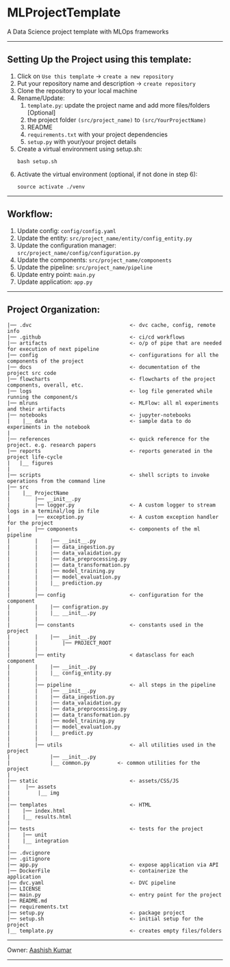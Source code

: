 # MLProjectTemplate
A Data Science project template with MLOps frameworks

---
## Setting Up the Project using this template:
1. Click on `Use this template` -> `create a new repository`
2. Put your repository name and description -> `create repository`
3. Clone the repository to your local machine 
4. Rename/Update:
   1. `template.py`: update the project name and add more files/folders [Optional]
   2. the project folder `(src/project_name)` to `(src/YourProjectName)`
   3. README
   4. `requirements.txt` with your project dependencies
   5. `setup.py` with your/your project details
5. Create a virtual environment using setup.sh:
    ```
    bash setup.sh 
    ```
6. Activate the virtual environment (optional, if not done in step 6):
    ```
    source activate ./venv
    ``` 
----
## Workflow:
1. Update config: `config/config.yaml`
2. Update the entity: `src/project_name/entity/config_entity.py`
3. Update the configuration manager: `src/project_name/config/configuration.py`
4. Update the components: `src/project_name/components`
5. Update the pipeline: `src/project_name/pipeline`
6. Update entry point: `main.py`
7. Update application: `app.py`

---
## Project Organization:
```
|── .dvc                                <- dvc cache, config, remote info
|── .github                             <- ci/cd workflows
|── artifacts                           <- o/p of pipe that are needed for execution of next pipeline
|── config                              <- configurations for all the components of the project
|── docs                                <- documentation of the project src code
|── flowcharts                          <- flowcharts of the project components, overall, etc.
|── logs                                <- log file generated while running the component/s
|── mlruns                              <- MLFlow: all ml experiments and their artifacts 
|── notebooks                           <- jupyter-notebooks
|    |__ data                           <- sample data to do experiments in the notebook
|
|── references                          <- quick reference for the project. e.g. research papers
|── reports                             <- reports generated in the project life-cycle
|	|__ figures
|
|── scripts                             <- shell scripts to invoke operations from the command line
|── src
|    |__ ProjectName
|        |── __init__.py
|        |── logger.py                  <- A custom logger to stream logs in a terminal/log in file
|        |── exception.py               <- A custom exception handler for the project
|        |── components                 <- components of the ml pipeline
|        |    |── __init__.py
|        |    |── data_ingestion.py
|        |    |── data_valaidation.py
|        |    |── data_preprocessing.py
|        |    |── data_transformation.py
|        |    |── model_training.py
|        |    |── model_evaluation.py
|        |    |__ prediction.py
|        |    
|        |── config                     <- configuration for the component
|        |    |── configration.py
|        |    |__ __init__.py
|        |
|        |── constants                  <- constants used in the project
|        |    |── __init__.py
|        |        |── PROJECT_ROOT
|        |
|        |── entity                     < datasclass for each component
|        |    |── __init__.py
|        |    |__ config_entity.py
|        |
|        |── pipeline                   <- all steps in the pipeline
|        |    |── __init__.py
|        |    |── data_ingestion.py
|        |    |── data_valaidation.py
|        |    |── data_preprocessing.py
|        |    |── data_transformation.py
|        |    |── model_training.py
|        |    |── model_evaluation.py
|        |    |__ predict.py
|        |   
|        |── utils                      <- all utilities used in the project
|             |── __init__.py
|             |__ common.py	        <- common utilities for the project
|
|── static                              <- assets/CSS/JS
|     |── assets
|         |__ img
|
|── templates                           <- HTML
|    |── index.html
|    |__ results.html
|
|── tests                               <- tests for the project
|    |── unit
|    |__ integration
|
|── .dvcignore
|── .gitignore
|── app.py                              <- expose application via API
|── DockerFile                          <- containerize the application
|── dvc.yaml                            <- DVC pipeline
|── LICENSE
|── main.py                             <- entry point for the project
|── README.md
|── requirements.txt
|── setup.py                            <- package project 
|── setup.sh                            <- initial setup for the project
|__ template.py                         <- creates empty files/folders 
```
---

Owner: [Aashish Kumar](https://www.linktr.ee/heydido)

---